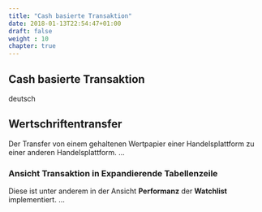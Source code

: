 ```yaml
---
title: "Cash basierte Transaktion"
date: 2018-01-13T22:54:47+01:00
draft: false
weight : 10
chapter: true
---
```

## Cash basierte Transaktion
deutsch

## Wertschriftentransfer
Der Transfer von einem gehaltenen Wertpapier einer Handelsplattform zu einer anderen Handelsplattform. ...

### Ansicht Transaktion in Expandierende Tabellenzeile
Diese ist unter anderem in der Ansicht **Performanz** der **Watchlist** implementiert. 
...
